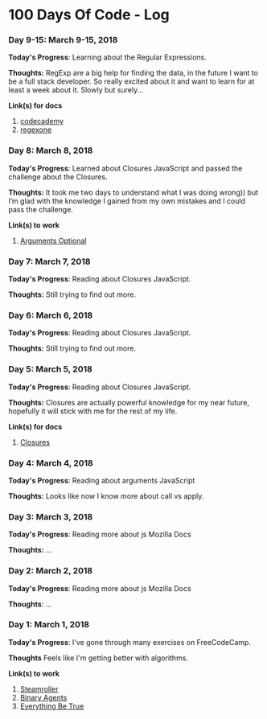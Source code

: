 # 100 Days Of Code - Log



### Day 9-15: March 9-15, 2018

**Today's Progress**: Learning about the Regular Expressions.

**Thoughts:** RegExp are a big help for finding the data, in the future I want to be a full stack developer. So really excited about it and want to learn for at least a week about it. Slowly but surely...

**Link(s) for docs**
1. [codecademy](https://www.codecademy.com/courses/javascript-intermediate-en-NJ7Lr/0/1)
2. [regexone](https://regexone.com/lesson/introduction_abcs)


### Day 8: March 8, 2018

**Today's Progress**: Learned about Closures JavaScript and passed the challenge about the Closures.

**Thoughts:** It took me two days to understand what I was doing wrong)) but I’m glad with the knowledge I gained from my own mistakes and I could pass the challenge.

**Link(s) to work**
1. [Arguments Optional](https://www.freecodecamp.org/challenges/arguments-optional)


### Day 7: March 7, 2018

**Today's Progress**: Reading about Closures JavaScript.

**Thoughts:** Still trying to find out more.



### Day 6: March 6, 2018

**Today's Progress**: Reading about Closures JavaScript.

**Thoughts:** Still trying to find out more.



### Day 5: March 5, 2018

**Today's Progress**: Reading about Closures JavaScript.

**Thoughts:** Closures are actually powerful knowledge for my near future, hopefully it will stick with me for the rest of my life.

**Link(s) for docs**
1. [Closures](https://developer.mozilla.org/en-US/docs/Web/JavaScript/Closures)


### Day 4: March 4, 2018

**Today's Progress**: Reading about arguments JavaScript 

**Thoughts:** Looks like now I know more about call vs apply.


### Day 3: March 3, 2018

**Today's Progress**: Reading more about js Mozilla Docs

**Thoughts:** ...


### Day 2: March 2, 2018

**Today's Progress**: Reading more about js Mozilla Docs

**Thoughts**: ...


### Day 1: March 1, 2018

**Today's Progress**: I've gone through many exercises on FreeCodeCamp.

**Thoughts** Feels like I'm getting better with algorithms.

**Link(s) to work**
1. [Steamroller](https://www.freecodecamp.org/challenges/steamroller)
2. [Binary Agents](https://www.freecodecamp.org/challenges/binary-agents)
3. [Everything Be True](https://www.freecodecamp.org/challenges/everything-be-true)
